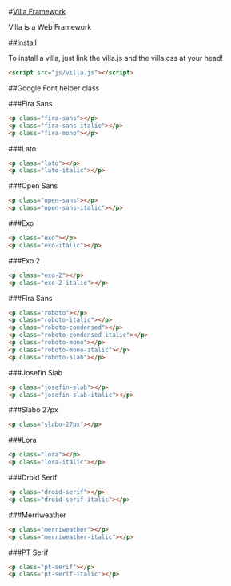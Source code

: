 #[Villa Framework](http://getvilla.org)

Villa is a Web Framework

##Install

To install a villa, just link the villa.js and the villa.css at your head!
```html
<script src="js/villa.js"></script>
```

##Google Font helper class

###Fira Sans

```html
<p class="fira-sans"></p>
<p class="fira-sans-italic"></p>
<p class="fira-mono"></p>
```

###Lato

```html
<p class="lato"></p>
<p class="lato-italic"></p>
```

###Open Sans

```html
<p class="open-sans"></p>
<p class="open-sans-italic"></p>
```

###Exo

```html
<p class="exo"></p>
<p class="exo-italic"></p>
```

###Exo 2

```html
<p class="exo-2"></p>
<p class="exo-2-italic"></p>
```

###Fira Sans

```html
<p class="roboto"></p>
<p class="roboto-italic"></p>
<p class="roboto-condensed"></p>
<p class="roboto-condensed-italic"></p>
<p class="roboto-mono"></p>
<p class="roboto-mono-italic"></p>
<p class="roboto-slab"></p>
```

###Josefin Slab

```html
<p class="josefin-slab"></p>
<p class="josefin-slab-italic"></p>
```

###Slabo 27px

```html
<p class="slabo-27px"></p>
```

###Lora

```html
<p class="lora"></p>
<p class="lora-italic"></p>
```

###Droid Serif

```html
<p class="droid-serif"></p>
<p class="droid-serif-italic"></p>
```

###Merriweather

```html
<p class="merriweather"></p>
<p class="merriweather-italic"></p>
```

###PT Serif

```html
<p class="pt-serif"></p>
<p class="pt-serif-italic"></p>
```


